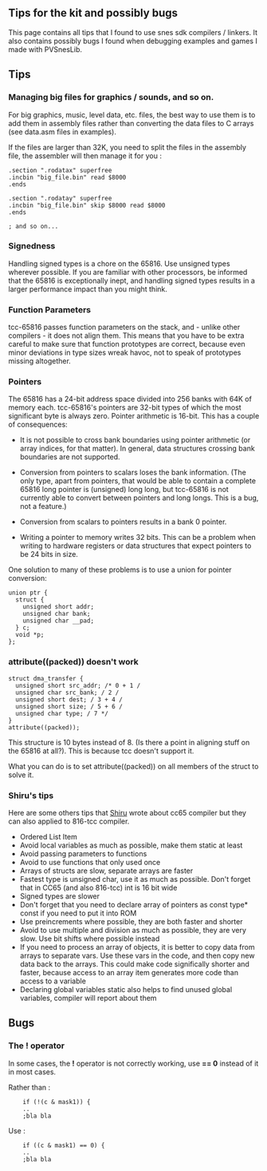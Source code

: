 ## Tips for the kit and possibly bugs

This page contains all tips that I found to use snes sdk compilers / linkers. It also contains possibly bugs I found when debugging examples and games I made with PVSnesLib.

## Tips

### Managing big files for graphics / sounds, and so on.

For big graphics, music, level data, etc. files, the best way to use them is to add them in assembly files rather than converting the data files to C arrays (see data.asm files in examples).  

If the files are larger than 32K, you need to split the files in the assembly file, the assembler will then manage it for you : 

```
.section ".rodatax" superfree
.incbin "big_file.bin" read $8000
.ends

.section ".rodatay" superfree
.incbin "big_file.bin" skip $8000 read $8000
.ends

; and so on... 
```

### Signedness

Handling signed types is a chore on the 65816. Use unsigned types wherever possible. If you are familiar with other processors, be informed that the 65816 is exceptionally inept, and handling signed types results in a larger performance impact than you might think. 

### Function Parameters

tcc-65816 passes function parameters on the stack, and - unlike other compilers - it does not align them. This means that you have to be extra careful to make sure that function prototypes are correct, because even minor deviations in type sizes wreak havoc, not to speak of prototypes missing altogether. 

### Pointers

The 65816 has a 24-bit address space divided into 256 banks with 64K of memory each. tcc-65816's pointers are 32-bit types of which the most significant byte is always zero. Pointer arithmetic is 16-bit. This has a couple of consequences:  

* It is not possible to cross bank boundaries using pointer arithmetic (or array indices, for that matter). In general, data structures crossing bank boundaries are not supported.  
   
* Conversion from pointers to scalars loses the bank information. (The only type, apart from pointers, that would be able to contain a complete 65816 long pointer is (unsigned) long long, but tcc-65816 is not currently able to convert between pointers and long longs. This is a bug, not a feature.)  
    
* Conversion from scalars to pointers results in a bank 0 pointer.  
    
* Writing a pointer to memory writes 32 bits. This can be a problem when writing to hardware registers or data structures that expect pointers to be 24 bits in size.  

One solution to many of these problems is to use a union for pointer conversion:  

```
union ptr {
  struct {
    unsigned short addr;
    unsigned char bank;
    unsigned char __pad;
  } c;
  void *p;
};
```

### __attribute__((packed)) doesn't work

```
struct dma_transfer { 
  unsigned short src_addr; /* 0 + 1 / 
  unsigned char src_bank; / 2 / 
  unsigned short dest; / 3 + 4 / 
  unsigned short size; / 5 + 6 / 
  unsigned char type; / 7 */ 
} 
attribute((packed));
```

This structure is 10 bytes instead of 8. (Is there a point in aligning stuff on the 65816 at all?). This is because tcc doesn't support it.

What you can do is to set attribute((packed)) on all members of the struct to solve it.

### Shiru's tips

Here are some others tips that [Shiru](http://shiru.untergrund.net/articles/programming_nes_games_in_c.htm) wrote about cc65 compiler but they can also applied to 816-tcc compiler.  
* Ordered List Item
* Avoid local variables as much as possible, make them static at least 
* Avoid passing parameters to functions 
* Avoid to use functions that only used once 
* Arrays of structs are slow, separate arrays are faster 
* Fastest type is unsigned char, use it as much as possible. Don't forget that in CC65 (and also 816-tcc) int is 16 bit wide 
* Signed types are slower 
* Don't forget that you need to declare array of pointers as const type* const if you need to put it into ROM 
* Use preincrements where possible, they are both faster and shorter 
* Avoid to use multiple and division as much as possible, they are very slow. Use bit shifts where possible instead 
* If you need to process an array of objects, it is better to copy data from arrays to separate vars. Use these vars in the code, and then copy new data back to the arrays. This could make code significally shorter and faster, because access to an array item generates more code than access to a variable 
* Declaring global variables static also helps to find unused global variables, compiler will report about them  

## Bugs

### The ! operator

In some cases, the **!** operator is not correctly working, use **== 0** instead of it in most cases.

Rather than :
```
    if (!(c & mask1)) {
    ..
    ;bla bla
```

Use :
```
    if ((c & mask1) == 0) {
    ..
    ;bla bla
```
